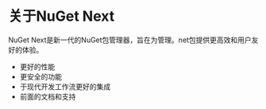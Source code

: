 # 关于NuGet Next

NuGet Next是新一代的NuGet包管理器，旨在为管理。net包提供更高效和用户友好的体验。

 - 更好的性能
 - 更安全的功能
 - 于现代开发工作流更好的集成
 - 前面的文档和支持